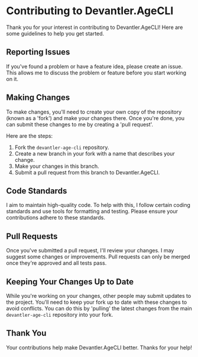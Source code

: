 # Contributing to Devantler.AgeCLI

Thank you for your interest in contributing to Devantler.AgeCLI! Here are some guidelines to help you get started.

## Reporting Issues

If you've found a problem or have a feature idea, please create an issue. This allows me to discuss the problem or feature before you start working on it.

## Making Changes

To make changes, you'll need to create your own copy of the repository (known as a 'fork') and make your changes there. Once you're done, you can submit these changes to me by creating a 'pull request'.

Here are the steps:

1. Fork the `devantler-age-cli` repository.
2. Create a new branch in your fork with a name that describes your change.
3. Make your changes in this branch.
4. Submit a pull request from this branch to Devantler.AgeCLI.

## Code Standards

I aim to maintain high-quality code. To help with this, I follow certain coding standards and use tools for formatting and testing. Please ensure your contributions adhere to these standards.

## Pull Requests

Once you've submitted a pull request, I'll review your changes. I may suggest some changes or improvements. Pull requests can only be merged once they're approved and all tests pass.

## Keeping Your Changes Up to Date

While you're working on your changes, other people may submit updates to the project. You'll need to keep your fork up to date with these changes to avoid conflicts. You can do this by 'pulling' the latest changes from the main `devantler-age-cli` repository into your fork.

## Thank You

Your contributions help make Devantler.AgeCLI better. Thanks for your help!
